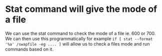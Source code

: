 # Stat command will give the mode of a file

We can use the stat command to check the mode of a file ie. 600 or 700. We can then use this programmatically for example 
`if [ stat --format '%a' /swapfile -eg .... ]` will allow us to check a files mode and run commands based on it.


